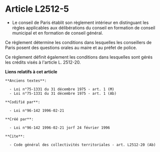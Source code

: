 # Article L2512-5

- Le conseil de Paris établit son règlement intérieur en distinguant les règles applicables aux délibérations du conseil en
formation de conseil municipal et en formation de conseil général.

Ce règlement détermine les conditions dans lesquelles les conseillers de Paris posent des questions orales au maire et au
préfet de police.

Ce règlement définit également les conditions dans lesquelles sont gérés les crédits visés à l'article L. 2512-20.

**Liens relatifs à cet article**

	**Anciens textes**:

	  - Loi n°75-1331 du 31 décembre 1975 - art. 1 (M)
	  - Loi n°75-1331 du 31 décembre 1975 - art. 1 (Ab)

	**Codifié par**:

	  - Loi n°96-142 1996-02-21

	**Créé par**:

	  - Loi n°96-142 1996-02-21 jorf 24 février 1996

	**Cite**:

	  - Code général des collectivités territoriales - art. L2512-20 (Ab)
